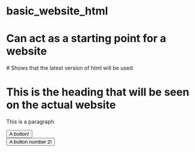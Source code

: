 # basic_website_html
# Can act as a starting point for a website
<!doctype html> # Shows that the latest version of html will be used
<html>
  <head>
    <title> This is the title of the website that will be seen in the browser </title>
  </head>
  <body>
    <h1> This is the heading that will be seen on the actual website</h1>
    <p>
    This is a paragraph
    </p>
    <button> A button! </button>
    <br>
    <button> A button number 2!</button>
  </body>
</html>
